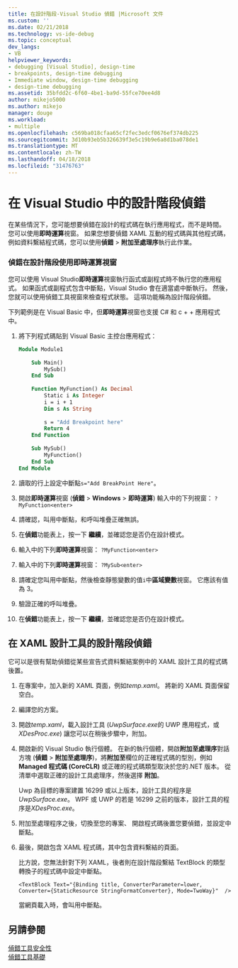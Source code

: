 ```yaml
---
title: 在設計階段-Visual Studio 偵錯 |Microsoft 文件
ms.custom: ''
ms.date: 02/21/2018
ms.technology: vs-ide-debug
ms.topic: conceptual
dev_langs:
- VB
helpviewer_keywords:
- debugging [Visual Studio], design-time
- breakpoints, design-time debugging
- Immediate window, design-time debugging
- design-time debugging
ms.assetid: 35bfdd2c-6f60-4be1-ba9d-55fce70ee4d8
author: mikejo5000
ms.author: mikejo
manager: douge
ms.workload:
- multiple
ms.openlocfilehash: c569ba018cfaa65cf2fec3edcf0676ef374db225
ms.sourcegitcommit: 3d10b93eb5b326639f3e5c19b9e6a8d1ba078de1
ms.translationtype: MT
ms.contentlocale: zh-TW
ms.lasthandoff: 04/18/2018
ms.locfileid: "31476763"
---
```

# <a name="debug-at-design-time-in-visual-studio"></a>在 Visual Studio 中的設計階段偵錯

在某些情況下，您可能想要偵錯在設計的程式碼在執行應用程式，而不是時間。 您可以使用**即時運算**視窗。 如果您想要偵錯 XAML 互動的程式碼與其他程式碼，例如資料繫結程式碼，您可以使用**偵錯** > **附加至處理序**執行此作業。
  
### <a name="debug-at-design-time-using-the-immediate-window"></a>偵錯在設計階段使用即時運算視窗  

您可以使用 Visual Studio**即時運算**視窗執行函式或副程式時不執行您的應用程式。 如果函式或副程式包含中斷點，Visual Studio 會在適當處中斷執行。 然後，您就可以使用偵錯工具視窗來檢查程式狀態。 這項功能稱為設計階段偵錯。  

下列範例是在 Visual Basic 中，但**即時運算**視窗也支援 C# 和 c + + 應用程式中。
  
1.  將下列程式碼貼到 Visual Basic 主控台應用程式：  
  
    ```vb  
    Module Module1  
  
        Sub Main()  
            MySub()  
        End Sub  
  
        Function MyFunction() As Decimal  
            Static i As Integer  
            i = i + 1  
            Dim s As String  
  
            s = "Add Breakpoint here"  
            Return 4  
        End Function  
  
        Sub MySub()  
            MyFunction()  
        End Sub  
    End Module  
    ```  
  
2.  讀取的行上設定中斷點`s="Add BreakPoint Here"`。  
  
3.  開啟**即時運算**視窗 (**偵錯** > **Windows** > **即時運算**) 輸入中的下列視窗： `?MyFunction<enter>`  
  
4.  請確認，叫用中斷點，和呼叫堆疊正確無誤。  
  
5.  在**偵錯**功能表上，按一下 **繼續**，並確認您是否仍在設計模式。  
  
6.  輸入中的下列**即時運算**視窗： `?MyFunction<enter>`  
  
7.  輸入中的下列**即時運算**視窗： `?MySub<enter>`  
  
8.  請確定您叫用中斷點，然後檢查靜態變數的值`i`中**區域變數**視窗。 它應該有值為 3。  
  
9. 驗證正確的呼叫堆疊。  
  
10. 在**偵錯**功能表上，按一下 **繼續**，並確認您是否仍在設計模式。  

## <a name="debug-at-design-time-from-the-xaml-designer"></a>在 XAML 設計工具的設計階段偵錯

它可以是很有幫助偵錯從某些宣告式資料繫結案例中的 XAML 設計工具的程式碼後置。

1. 在專案中，加入新的 XAML 頁面，例如*temp.xaml*。 將新的 XAML 頁面保留空白。 

1. 編譯您的方案。

1. 開啟*temp.xaml*，載入設計工具 (*UwpSurface.exe*的 UWP 應用程式，或*XDesProc.exe*) 讓您可以在稍後步驟中，附加。 

1. 開啟新的 Visual Studio 執行個體。 在新的執行個體，開啟**附加至處理序**對話方塊 (**偵錯** > **附加至處理序**)，將**附加至**欄位的正確程式碼的型別，例如**Managed 程式碼 (CoreCLR)** 或正確的程式碼類型取決於您的.NET 版本。 從清單中選取正確的設計工具處理序，然後選擇 **附加**。

    Uwp 為目標的專案建置 16299 或以上版本，設計工具的程序是*UwpSurface.exe*。 WPF 或 UWP 的若是 16299 之前的版本，設計工具的程序是*XDesProc.exe*。

1. 附加至處理程序之後，切換至您的專案、 開啟程式碼後置您要偵錯，並設定中斷點。

1. 最後，開啟包含 XAML 程式碼，其中包含資料繫結的頁面。

    比方說，您無法針對下列 XAML，後者則在設計階段繫結 TextBlock 的類型轉換子的程式碼中設定中斷點。

    ```xaml
    <TextBlock Text="{Binding title, ConverterParameter=lower, Converter={StaticResource StringFormatConverter}, Mode=TwoWay}"  />
    ```
   當網頁載入時，會叫用中斷點。
  
## <a name="see-also"></a>另請參閱  
 [偵錯工具安全性](../debugger/debugger-security.md)   
 [偵錯工具基礎](../debugger/debugger-basics.md)
